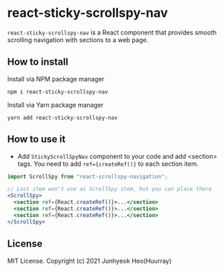 # react-sticky-scrollspy-nav

`react-sticky-scrollspy-nav` is a React component that provides smooth scrolling navigation with sections to a web page.

## How to install

Install via NPM package manager

```
npm i react-sticky-scrollspy-nav
```

Install via Yarn package manager

```
yarn add react-sticky-scrollspy-nav
```

## How to use it

- Add `StickyScrollSpyNav` component to your code and add \<section> tags. You need to add `ref={createRef()}` to each section item.

```jsx
import ScrollSpy from "react-scrollspy-navigation";
```

```jsx
// Last item won't use as ScrollSpy item, but you can place there
<ScrollSpy>
  <section ref={React.createRef()}>...</section>
  <section ref={React.createRef()}>...</section>
  <section ref={React.createRef()}>...</section>
</ScrollSpy>
```

## License

MIT License. Copyright (c) 2021 Junhyeok Heo(Huurray)
